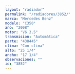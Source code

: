 ```yaml
---
layout: "radiador"
permalink: "/radiadores/3852/"
marca: "Mercedes Benz"
modelo: "C350"
ano: "2008"
motor: "V6 3.5"
transmision: "Automática"
parte: "438445"
clima: "Con clima"
alto: "25 1/4"
ancho: "17 1/4"
observaciones: ""
id: "3852"
---
```


